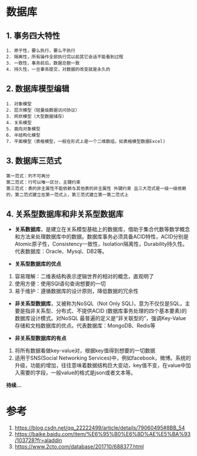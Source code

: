 # 数据库

## 1. 事务四大特性

    1. 原子性，要么执行，要么不执行
    2. 隔离性，所有操作全部执行完以前其它会话不能看到过程
    3. 一致性，事务前后，数据总额一致
    4. 持久性，一旦事务提交，对数据的改变就是永久的


## 2. 数据库模型编辑

    1. 对象模型
    2. 层次模型（轻量级数据访问协议）
    3. 网状模型（大型数据储存）
    4. 关系模型
    5. 面向对象模型
    6. 半结构化模型
    7. 平面模型（表格模型，一般在形式上是一个二维数组。如表格模型数据Excel)


## 3. 数据库三范式

    第一范式：列不可再分 
    第二范式：行可以唯一区分，主键约束 
    第三范式：表的非主属性不能依赖与其他表的非主属性 外键约束 且三大范式是一级一级依赖的，第二范式建立在第一范式上，第三范式建立第一第二范式上


## 4. 关系型数据库和非关系型数据库
+ **关系数据库**，是建立在关系模型基础上的数据库，借助于集合代数等数学概念和方法来处理数据库中的数据。数据库事务必须具备ACID特性，ACID分别是Atomic原子性，Consistency一致性，Isolation隔离性，Durability持久性。代表数据库：Oracle、Mysql、DB2等。

+ **关系型数据库的优点**
1. 容易理解：二维表结构表示逻辑世界的相对的概念，直观明了
2. 使用方便：使用SQl语句查询想要的一切
3. 易于维护：遵循数据库的设计原则，降低数据的冗余性


+ **非关系型数据库**，又被称为NoSQL（Not Only SQL)，意为不仅仅是SQL，主要是指非关系型、分布式、不提供ACID (数据库事务处理的四个基本要素)的数据库设计模式。对NoSQL 最普遍的定义是“非关联型的”，强调Key-Value 存储和文档数据库的优点。代表数据库：MongoDB、Redis等

+ **非关系型数据库的有点**
1. 将所有数据看做key-value对，根据key值得到想要的一切数据
2. 适用于SNS(Social Networking Services)中，例如facebook，微博。系统的升级，功能的增加，往往意味着数据结构巨大变动，key值不变，在value中加入需要的字段，一般value的格式是json或者文本等。


**待续...**


# 参考
1. https://blog.csdn.net/qq_22222499/article/details/79060495#8BB_54
2. https://baike.baidu.com/item/%E6%95%B0%E6%8D%AE%E5%BA%93/103728?fr=aladdin
3. https://www.2cto.com/database/201710/688377.html